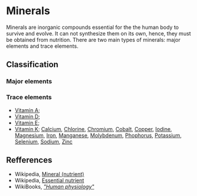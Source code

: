 # Minerals

Minerals are inorganic compounds essential for the the human body to survive and evolve. It can not synthesize them on its own, hence, they must 
be obtained from nutrition. There are two main types of minerals: major elements and trace elements.

## Classification
### Major elements
### Trace elements
- [Vitamin A](vitaminA.md);
- [Vitamin D](vitaminD.md);
- [Vitamin E](vitaminE.md);
- [Vitamin K](vitaminK.md);
[Calcium](micronutrients/minerals), [Chlorine](micronutrients/minerals), [Chromium](micronutrients/minerals), [Cobalt](micronutrients/minerals), [Copper](micronutrients/minerals), [Iodine](micronutrients/minerals), [Magnesium](micronutrients/minerals), [Iron](micronutrients/minerals), 
[Manganese](micronutrients/minerals), [Molybdenum](micronutrients/minerals), [Phophorus](micronutrients/minerals), [Potassium](micronutrients/minerals), [Selenium](micronutrients/minerals), [Sodium](micronutrients/minerals), [Zinc](micronutrients/minerals)

## Refferences
- Wikipedia, [Mineral (nutrient)](https://en.wikipedia.org/wiki/Mineral_(nutrient))
- Wikipedia, [Essential nutrient](https://en.wikipedia.org/wiki/Essential_nutrient)
- WikiBooks, [_"Human physiology"_](https://en.wikibooks.org/wiki/Human_Physiology/Nutrition#Vitamins_and_Minerals)